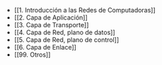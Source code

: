 - [[1. Introducción a las Redes de Computadoras]]
- [[2. Capa de Aplicación]]
- [[3. Capa de Transporte]]
- [[4. Capa de Red, plano de datos]]
- [[5. Capa de Red, plano de control]]
- [[6. Capa de Enlace]]
- [[99. Otros]]